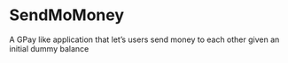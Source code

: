 # SendMoMoney
A GPay like application that let’s users send money to each other given an initial dummy balance
